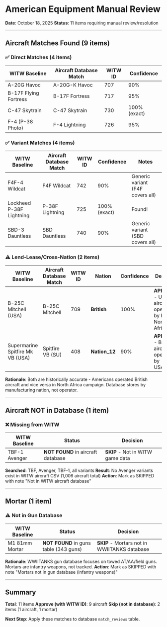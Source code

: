 # American Equipment Manual Review
**Date**: October 18, 2025
**Status**: 11 items requiring manual review/resolution

---

## Aircraft Matches Found (9 items)

### ✅ Direct Matches (4 items)

| WITW Baseline | Aircraft Database Match | WITW ID | Confidence |
|---------------|------------------------|---------|------------|
| A-20G Havoc | A-20G-K Havoc | 707 | 90% |
| B-17F Flying Fortress | B-17F Fortress | 717 | 95% |
| C-47 Skytrain | C-47 Skytrain | 730 | 100% (exact) |
| F-4 (P-38 Photo) | F-4 Lightning | 726 | 95% |

### ✅ Variant Matches (4 items)

| WITW Baseline | Aircraft Database Match | WITW ID | Confidence | Notes |
|---------------|------------------------|---------|------------|-------|
| F4F-4 Wildcat | F4F Wildcat | 742 | 90% | Generic variant (F4F covers all) |
| Lockheed P-38F Lightning | P-38F Lightning | 725 | 100% (exact) | Found! |
| SBD-3 Dauntless | SBD Dauntless | 740 | 90% | Generic variant (SBD covers all) |

### ⚠️ Lend-Lease/Cross-Nation (2 items)

| WITW Baseline | Aircraft Database Match | WITW ID | Nation | Confidence | Decision |
|---------------|------------------------|---------|--------|------------|----------|
| B-25C Mitchell (USA) | B-25C Mitchell | 709 | **British** | 100% | **APPROVE** - US aircraft operated by RAF in North Africa |
| Supermarine Spitfire Mk VB (USA) | Spitfire VB (SU) | 408 | **Nation_12** | 90% | **APPROVE** - British aircraft operated by USAAF |

**Rationale**: Both are historically accurate - Americans operated British aircraft and vice versa in North Africa campaign. Database stores by manufacturing nation, not operator.

---

## Aircraft NOT in Database (1 item)

### ❌ Missing from WITW

| WITW Baseline | Status | Decision |
|---------------|--------|----------|
| TBF-1 Avenger | **NOT FOUND** in aircraft database | **SKIP** - Not in WITW game data |

**Searched**: TBF, Avenger, TBF-1, all variants
**Result**: No Avenger variants exist in WITW aircraft CSV (1,006 aircraft total)
**Action**: Mark as SKIPPED with note "Not in WITW aircraft database"

---

## Mortar (1 item)

### ⚠️ Not in Gun Database

| WITW Baseline | Status | Decision |
|---------------|--------|----------|
| M1 81mm Mortar | **NOT FOUND** in guns table (343 guns) | **SKIP** - Mortars not in WWIITANKS database |

**Rationale**: WWIITANKS gun database focuses on towed AT/AA/field guns. Mortars are infantry weapons, not tracked.
**Action**: Mark as SKIPPED with note "Mortars not in gun database (infantry weapons)"

---

## Summary

**Total**: 11 items
**Approve (with WITW ID)**: 9 aircraft
**Skip (not in database)**: 2 items (1 aircraft, 1 mortar)

**Next Step**: Apply these matches to database `match_reviews` table.
